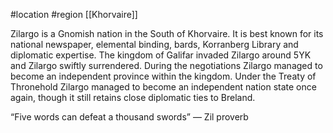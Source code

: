  #location #region [[Khorvaire]]

Zilargo is a Gnomish nation in the South of Khorvaire. It is best known for its national newspaper, elemental binding, bards, Korranberg Library and diplomatic expertise. The kingdom of Galifar invaded Zilargo around 5YK and Zilargo swiftly surrendered. During the negotiations Zilargo managed to become an independent province within the kingdom. Under the Treaty of Thronehold Zilargo managed to become an independent nation state once again, though it still retains close diplomatic ties to Breland.

“Five words can defeat a thousand swords” — Zil proverb
